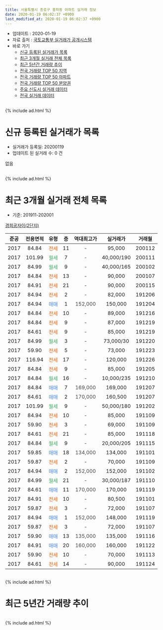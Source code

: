 ```yaml
---
title: 서울특별시 종로구 홍파동 아파트 실거래 정보
date: 2020-01-19 06:02:37 +0900
last_modified_at: 2020-01-19 06:02:37 +0900
---
```


* 업데이트 : 2020-01-19
* 자료 출처 : [국토교통부 실거래가 공개시스템](http://rt.molit.go.kr)
* 바로 가기
    * [신규 등록된 실거래가 목록](#신규-등록된-실거래가-목록)
    * [최근 3개월 실거래 전체 목록](#최근-3개월-실거래-전체-목록)
    * [최근 5년간 거래량 추이](#최근-5년간-거래량-추이)
    * [전국 거래량 TOP 50 지역](https://apt-info.github.io/apt-trade-info/최근-3개월-전국에서-가장-거래가-많이-발생한-지역)
    * [전국 거래량 TOP 50 아파트](https://apt-info.github.io/apt-trade-info/최근-3개월-전국에서-가장-거래가-많이-발생한-아파트)
    * [전국 거래량 TOP 50 분양권](https://apt-info.github.io/apt-trade-info/최근-3개월-전국에서-가장-거래가-많이-발생한-분양권)
    * [주요 신도시 실거래 데이터](https://apt-info.github.io/apt-trade-info/주요-신도시)
    * [전국 실거래 데이터](https://apt-info.github.io/apt-trade-info/전국)
<br>
{% include ad.html %}
<br>

# 신규 등록된 실거래가 목록
* 실거래가 등록일: 20200119
* 업데이트 된 실거래 수: 0 건

없음

<br>
{% include ad.html %}
<br>

# 최근 3개월 실거래 전체 목록
* 기준: 201911-202001


[경희궁자이(2단지)](https://search.naver.com/search.naver?query=%EC%84%9C%EC%9A%B8%ED%8A%B9%EB%B3%84%EC%8B%9C+%EC%A2%85%EB%A1%9C%EA%B5%AC+%ED%99%8D%ED%8C%8C%EB%8F%99+%EA%B2%BD%ED%9D%AC%EA%B6%81%EC%9E%90%EC%9D%B4%282%EB%8B%A8%EC%A7%80%29)

|준공|전용면적|유형|층|역대최고가|실거래가|거래월|
|:---:|:---:|:---:|:---:|:---:|:---:|:---:|
|2017|84.84|<span style="color:#ff5a00">전세</span>|11|<span style="color:#444444">-</span>|95,000|200112|
|2017|101.99|<span style="color:#34a853">월세</span>|7|<span style="color:#444444">-</span>|40,000/190|200111|
|2017|84.99|<span style="color:#34a853">월세</span>|9|<span style="color:#444444">-</span>|40,000/165|200102|
|2017|84.84|<span style="color:#ff5a00">전세</span>|13|<span style="color:#444444">-</span>|90,000|200107|
|2017|84.91|<span style="color:#ff5a00">전세</span>|21|<span style="color:#444444">-</span>|90,000|200115|
|2017|84.94|<span style="color:#ff5a00">전세</span>|2|<span style="color:#444444">-</span>|82,000|191206|
|2017|84.94|<span style="color:#4285f3">매매</span>|1|<span style="color:#444444">152,000</span>|150,000|191204|
|2017|84.84|<span style="color:#ff5a00">전세</span>|10|<span style="color:#444444">-</span>|89,000|191216|
|2017|84.84|<span style="color:#ff5a00">전세</span>|9|<span style="color:#444444">-</span>|87,000|191219|
|2017|84.61|<span style="color:#ff5a00">전세</span>|9|<span style="color:#444444">-</span>|85,000|191219|
|2017|84.99|<span style="color:#34a853">월세</span>|3|<span style="color:#444444">-</span>|73,000/30|191220|
|2017|59.90|<span style="color:#ff5a00">전세</span>|5|<span style="color:#444444">-</span>|73,000|191223|
|2017|116.94|<span style="color:#ff5a00">전세</span>|17|<span style="color:#444444">-</span>|120,000|191226|
|2017|84.84|<span style="color:#ff5a00">전세</span>|9|<span style="color:#444444">-</span>|85,000|191205|
|2017|84.84|<span style="color:#34a853">월세</span>|16|<span style="color:#444444">-</span>|10,000/235|191210|
|2017|84.84|<span style="color:#4285f3">매매</span>|7|<span style="color:#444444">169,000</span>|169,000|191207|
|2017|84.61|<span style="color:#4285f3">매매</span>|2|<span style="color:#444444">170,000</span>|160,500|191207|
|2017|101.99|<span style="color:#34a853">월세</span>|9|<span style="color:#444444">-</span>|50,000/180|191202|
|2017|84.94|<span style="color:#ff5a00">전세</span>|10|<span style="color:#444444">-</span>|85,000|191109|
|2017|59.90|<span style="color:#ff5a00">전세</span>|3|<span style="color:#444444">-</span>|69,000|191109|
|2017|84.61|<span style="color:#ff5a00">전세</span>|21|<span style="color:#444444">-</span>|85,000|191118|
|2017|84.84|<span style="color:#34a853">월세</span>|9|<span style="color:#444444">-</span>|20,000/205|191115|
|2017|59.85|<span style="color:#4285f3">매매</span>|18|<span style="color:#444444">134,000</span>|134,000|191101|
|2017|59.87|<span style="color:#ff5a00">전세</span>|2|<span style="color:#444444">-</span>|70,000|191109|
|2017|84.94|<span style="color:#4285f3">매매</span>|2|<span style="color:#444444">152,000</span>|152,000|191102|
|2017|84.99|<span style="color:#34a853">월세</span>|21|<span style="color:#444444">-</span>|30,000/187|191110|
|2017|84.61|<span style="color:#4285f3">매매</span>|11|<span style="color:#444444">170,000</span>|170,000|191119|
|2017|84.91|<span style="color:#ff5a00">전세</span>|10|<span style="color:#444444">-</span>|80,500|191101|
|2017|59.87|<span style="color:#ff5a00">전세</span>|3|<span style="color:#444444">-</span>|72,000|191107|
|2017|84.94|<span style="color:#4285f3">매매</span>|1|<span style="color:#444444">152,000</span>|148,000|191119|
|2017|59.87|<span style="color:#ff5a00">전세</span>|3|<span style="color:#444444">-</span>|72,000|191107|
|2017|59.90|<span style="color:#4285f3">매매</span>|13|<span style="color:#444444">135,000</span>|135,000|191116|
|2017|84.91|<span style="color:#4285f3">매매</span>|20|<span style="color:#444444">160,000</span>|160,000|191122|
|2017|59.90|<span style="color:#ff5a00">전세</span>|10|<span style="color:#444444">-</span>|70,000|191113|
|2017|84.61|<span style="color:#ff5a00">전세</span>|14|<span style="color:#444444">-</span>|90,000|191124|


<br>
{% include ad.html %}
<br>

# 최근 5년간 거래량 추이


<div style="width:100%;">
    <canvas id="deal_progress" height="200"></canvas>
</div>

<script>
new Chart(document.getElementById("deal_progress"), {
    type: 'line',
    data: {
        labels: ['201501','201502','201503','201504','201505','201506','201507','201508','201509','201510','201511','201512','201601','201602','201603','201604','201605','201606','201607','201608','201609','201610','201611','201612','201701','201702','201703','201704','201705','201706','201707','201708','201709','201710','201711','201712','201801','201802','201803','201804','201805','201806','201807','201808','201809','201810','201811','201812','201901','201902','201903','201904','201905','201906','201907','201908','201909','201910','201911','201912','202001'],
        datasets: [{
            label: '매매',
            pointRadius: 1,
            data: [0, 0, 0, 0, 0, 0, 0, 0, 0, 0, 0, 0, 0, 0, 0, 0, 0, 0, 0, 0, 0, 0, 0, 0, 0, 0, 0, 0, 0, 0, 0, 0, 0, 0, 0, 0, 3, 1, 1, 1, 0, 0, 0, 2, 4, 0, 2, 0, 0, 1, 0, 2, 6, 4, 12, 8, 7, 8, 6, 3, 0],
            borderColor: "rgba(255, 201, 14, 1)",
            backgroundColor: "rgba(255, 201, 14, 0.5)",
            fill: false,
            lineTension: 0
        },{
            label: '전월세',
            pointRadius: 1,
            data: [0, 0, 0, 0, 0, 0, 0, 0, 0, 0, 0, 0, 0, 0, 0, 0, 0, 0, 0, 0, 0, 0, 0, 0, 0, 0, 0, 0, 0, 0, 0, 0, 0, 0, 0, 0, 1, 0, 0, 0, 0, 0, 0, 3, 0, 4, 4, 11, 19, 17, 23, 27, 31, 29, 22, 20, 4, 14, 11, 10, 5],
            borderColor: "rgba(0, 141, 185, 1)",
            backgroundColor: "rgba(0, 141, 185, 0.5)",
            fill: false,
            lineTension: 0
        }
        ]
    },
    options: {
        responsive: true,
        title: {
            display: false
        },
        tooltips: {
            mode: 'index',
            intersect: false
        },
        hover: {
            mode: 'nearest',
            intersect: true
        },
        scales: {
            xAxes: [{
                display: true,
                scaleLabel: {
                    display: true,
                    labelString: '년/월'
                }
            }],
            yAxes: [{
                display: true,
                ticks: {
                    suggestedMin: 0,
                },
                scaleLabel: {
                    display: true,
                    labelString: '실거래 수'
                }
            }]
        }
    }
});

</script>


<br>
{% include ad.html %}
<br>

